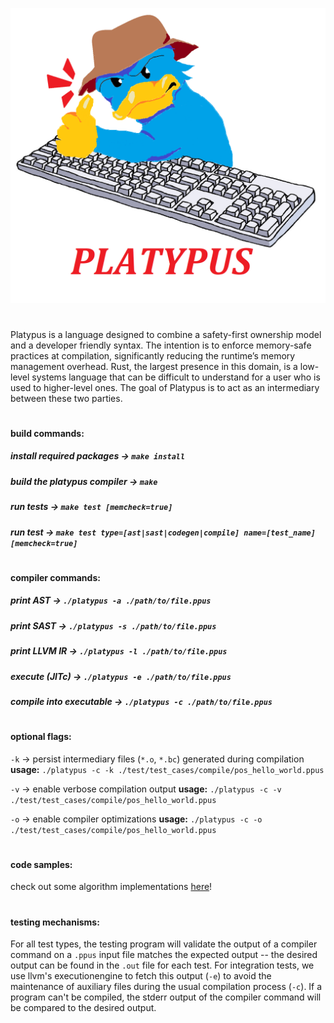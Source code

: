 ![oink](logo.png)

#

Platypus is a language designed to combine a safety-first ownership model and a developer friendly syntax. The intention is to enforce memory-safe practices at compilation, significantly reducing the runtime’s memory management overhead. Rust, the largest presence in this domain, is a low-level systems language that can be difficult to understand for a user who is used to higher-level ones. The goal of Platypus is to act as an intermediary between these two parties.

#

#### build commands:
##### install required packages &rarr; ```make install```
##### build the platypus compiler &rarr; ```make```
##### run tests &rarr; ```make test [memcheck=true]```
##### run test &rarr; ```make test type=[ast|sast|codegen|compile] name=[test_name] [memcheck=true]```

#

#### compiler commands:
##### print AST &rarr; ```./platypus -a ./path/to/file.ppus```
##### print SAST &rarr; ```./platypus -s ./path/to/file.ppus```
##### print LLVM IR &rarr; ```./platypus -l ./path/to/file.ppus```
##### execute (JITc) &rarr; ```./platypus -e ./path/to/file.ppus```
##### compile into executable &rarr; ```./platypus -c ./path/to/file.ppus```

#

#### optional flags:
```-k``` &rarr; persist intermediary files (```*.o```, ```*.bc```) generated during compilation
**usage:** ```./platypus -c -k ./test/test_cases/compile/pos_hello_world.ppus```

```-v``` &rarr; enable verbose compilation output
**usage:** ```./platypus -c -v ./test/test_cases/compile/pos_hello_world.ppus```

```-o``` &rarr; enable compiler optimizations
**usage:** ```./platypus -c -o ./test/test_cases/compile/pos_hello_world.ppus```

#

#### code samples:
check out some algorithm implementations [here](https://github.com/dolpm/platypus/tree/main/examples)!

#

#### testing mechanisms:
For all test types, the testing program will validate the output of
a compiler command on a ```.ppus``` input file matches the expected output -- the desired output can be found in the ```.out``` file for each test.  For integration tests, we use llvm's executionengine to fetch this output (```-e```) to avoid the maintenance of auxiliary files during the usual compilation process (```-c```). If a program can't be compiled, the stderr output of the compiler command will be compared to the desired output.